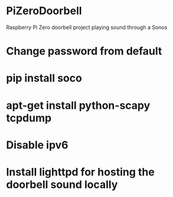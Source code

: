 # PiZeroDoorbell
Raspberry Pi Zero doorbell project playing sound through a Sonos


# Change password from default
# pip install soco
# apt-get install python-scapy tcpdump
# Disable ipv6
# Install lighttpd for hosting the doorbell sound locally